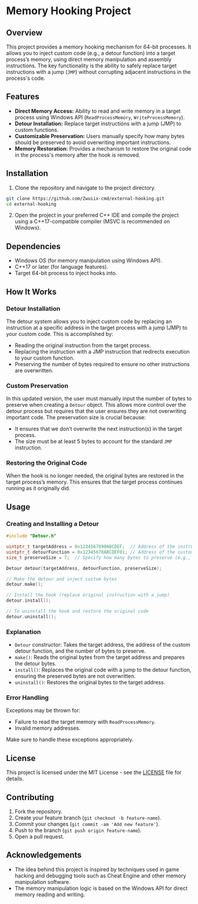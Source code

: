 # Memory Hooking Project

## Overview

This project provides a memory hooking mechanism for 64-bit processes. It allows you to inject custom code (e.g., a detour function) into a target process’s memory, using direct memory manipulation and assembly instructions. The key functionality is the ability to safely replace target instructions with a jump (`JMP`) without corrupting adjacent instructions in the process's code.

## Features

- **Direct Memory Access:** Ability to read and write memory in a target process using Windows API (`ReadProcessMemory`, `WriteProcessMemory`).
- **Detour Installation:** Replace target instructions with a jump (JMP) to custom functions.
- **Customizable Preservation:** Users manually specify how many bytes should be preserved to avoid overwriting important instructions.
- **Memory Restoration:** Provides a mechanism to restore the original code in the process's memory after the hook is removed.

## Installation

1. Clone the repository and navigate to the project directory.

```bash
git clone https://github.com/Zwuiix-cmd/external-hooking.git
cd external-hooking
```

2. Open the project in your preferred C++ IDE and compile the project using a C++17-compatible compiler (MSVC is recommended on Windows).

## Dependencies

- Windows OS (for memory manipulation using Windows API).
- C++17 or later (for language features).
- Target 64-bit process to inject hooks into.

## How It Works

### Detour Installation

The detour system allows you to inject custom code by replacing an instruction at a specific address in the target process with a jump (JMP) to your custom code. This is accomplished by:
- Reading the original instruction from the target process.
- Replacing the instruction with a JMP instruction that redirects execution to your custom function.
- Preserving the number of bytes required to ensure no other instructions are overwritten.

### Custom Preservation

In this updated version, the user must manually input the number of bytes to preserve when creating a `Detour` object. This allows more control over the detour process but requires that the user ensures they are not overwriting important code. The preservation size is crucial because:
- It ensures that we don’t overwrite the next instruction(s) in the target process.
- The size must be at least 5 bytes to account for the standard `JMP` instruction.

### Restoring the Original Code

When the hook is no longer needed, the original bytes are restored in the target process’s memory. This ensures that the target process continues running as it originally did.

## Usage

### Creating and Installing a Detour

```cpp
#include "Detour.h"

uintptr_t targetAddress = 0x1234567890ABCDEF;  // Address of the instruction to hook
uintptr_t detourFunction = 0x12345678ABCDEF01; // Address of the custom detour function
size_t preserveSize = 7;  // Specify how many bytes to preserve (e.g., 7 in this case)

Detour detour(targetAddress, detourFunction, preserveSize);

// Make the detour and inject custom bytes
detour.make();

// Install the hook (replace original instruction with a jump)
detour.install();

// To uninstall the hook and restore the original code
detour.uninstall();
```

### Explanation

- `Detour` constructor: Takes the target address, the address of the custom detour function, and the number of bytes to preserve.
- `make()`: Reads the original bytes from the target address and prepares the detour bytes.
- `install()`: Replaces the original code with a jump to the detour function, ensuring the preserved bytes are not overwritten.
- `uninstall()`: Restores the original bytes to the target address.

### Error Handling

Exceptions may be thrown for:
- Failure to read the target memory with `ReadProcessMemory`.
- Invalid memory addresses.

Make sure to handle these exceptions appropriately.

## License

This project is licensed under the MIT License - see the [LICENSE](LICENSE) file for details.

## Contributing

1. Fork the repository.
2. Create your feature branch (`git checkout -b feature-name`).
3. Commit your changes (`git commit -am 'Add new feature'`).
4. Push to the branch (`git push origin feature-name`).
5. Open a pull request.

## Acknowledgements

- The idea behind this project is inspired by techniques used in game hacking and debugging tools such as Cheat Engine and other memory manipulation software.
- The memory manipulation logic is based on the Windows API for direct memory reading and writing.